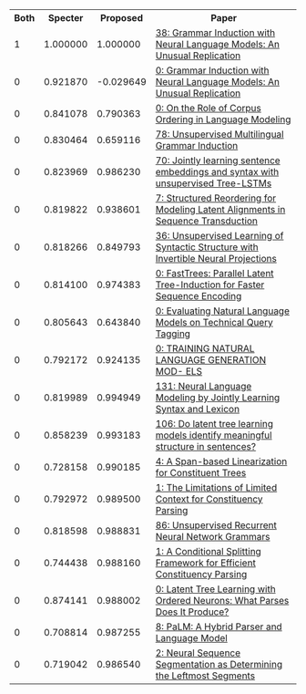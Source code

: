 <html><table><tr>
<th>Both</th>
<th>Specter</th>
<th>Proposed</th>
<th>Paper</th>
</tr>
<tr>
<td>1</td>
<td>1.000000</td>
<td>1.000000</td>
<td><a href="https://www.semanticscholar.org/paper/952af139e6a49c5b6490663be967d312c438334d">38: Grammar Induction with Neural Language Models: An Unusual Replication</a></td>
</tr>
<tr>
<td>0</td>
<td>0.921870</td>
<td>-0.029649</td>
<td><a href="https://www.semanticscholar.org/paper/346607cdb704b80d88054c2aa8abb7261b073f99">0: Grammar Induction with Neural Language Models: An Unusual Replication</a></td>
</tr>
<tr>
<td>0</td>
<td>0.841078</td>
<td>0.790363</td>
<td><a href="https://www.semanticscholar.org/paper/69c71029b898de7bc1ff7e9dab77d7fd8d3bb759">0: On the Role of Corpus Ordering in Language Modeling</a></td>
</tr>
<tr>
<td>0</td>
<td>0.830464</td>
<td>0.659116</td>
<td><a href="https://www.semanticscholar.org/paper/7744a4e9e59f8e43a01f464ec452bd216fd99688">78: Unsupervised Multilingual Grammar Induction</a></td>
</tr>
<tr>
<td>0</td>
<td>0.823969</td>
<td>0.986230</td>
<td><a href="https://www.semanticscholar.org/paper/3096b9e5b17dedbee9554fbd1d6e20f7a095e48a">70: Jointly learning sentence embeddings and syntax with unsupervised Tree-LSTMs</a></td>
</tr>
<tr>
<td>0</td>
<td>0.819822</td>
<td>0.938601</td>
<td><a href="https://www.semanticscholar.org/paper/c0e059c46aea358872b4760aed53c4da3beaaeee">7: Structured Reordering for Modeling Latent Alignments in Sequence Transduction</a></td>
</tr>
<tr>
<td>0</td>
<td>0.818266</td>
<td>0.849793</td>
<td><a href="https://www.semanticscholar.org/paper/a03675379685d88c727bc985a323cc71d06f2514">36: Unsupervised Learning of Syntactic Structure with Invertible Neural Projections</a></td>
</tr>
<tr>
<td>0</td>
<td>0.814100</td>
<td>0.974383</td>
<td><a href="https://www.semanticscholar.org/paper/5bad6e5a5fd9b8cd570c96602e93d6a9056d1021">0: FastTrees: Parallel Latent Tree-Induction for Faster Sequence Encoding</a></td>
</tr>
<tr>
<td>0</td>
<td>0.805643</td>
<td>0.643840</td>
<td><a href="https://www.semanticscholar.org/paper/53d4575abf1060a200d027205a833a41c7787dc2">0: Evaluating Natural Language Models on Technical Query Tagging</a></td>
</tr>
<tr>
<td>0</td>
<td>0.792172</td>
<td>0.924135</td>
<td><a href="https://www.semanticscholar.org/paper/c7f2b82f1e72dedab4d3f5749668599a679c89da">0: TRAINING NATURAL LANGUAGE GENERATION MOD- ELS</a></td>
</tr>
<tr>
<td>0</td>
<td>0.819989</td>
<td>0.994949</td>
<td><a href="https://www.semanticscholar.org/paper/f1cbf097ce436f7304a1984f4a29ab41f75ebfe3">131: Neural Language Modeling by Jointly Learning Syntax and Lexicon</a></td>
</tr>
<tr>
<td>0</td>
<td>0.858239</td>
<td>0.993183</td>
<td><a href="https://www.semanticscholar.org/paper/8f46c21fef31a4cdf7b1808e67171466a9317882">106: Do latent tree learning models identify meaningful structure in sentences?</a></td>
</tr>
<tr>
<td>0</td>
<td>0.728158</td>
<td>0.990185</td>
<td><a href="https://www.semanticscholar.org/paper/bc102a232413cffef62ae4f9bfbeb444fb02469d">4: A Span-based Linearization for Constituent Trees</a></td>
</tr>
<tr>
<td>0</td>
<td>0.792972</td>
<td>0.989500</td>
<td><a href="https://www.semanticscholar.org/paper/0c47b149f1e0cce163e3bb5eb4135cfec5f6d16b">1: The Limitations of Limited Context for Constituency Parsing</a></td>
</tr>
<tr>
<td>0</td>
<td>0.818598</td>
<td>0.988831</td>
<td><a href="https://www.semanticscholar.org/paper/d7dc79050f17154e7cf57501cf6cab1b9c18f232">86: Unsupervised Recurrent Neural Network Grammars</a></td>
</tr>
<tr>
<td>0</td>
<td>0.744438</td>
<td>0.988160</td>
<td><a href="https://www.semanticscholar.org/paper/4f5922b8ab49f4c5529e415656d13bab6c28ee52">1: A Conditional Splitting Framework for Efficient Constituency Parsing</a></td>
</tr>
<tr>
<td>0</td>
<td>0.874141</td>
<td>0.988002</td>
<td><a href="https://www.semanticscholar.org/paper/bf64d987a1e029e50ce4a4ab5e3d98748ef7885f">0: Latent Tree Learning with Ordered Neurons: What Parses Does It Produce?</a></td>
</tr>
<tr>
<td>0</td>
<td>0.708814</td>
<td>0.987255</td>
<td><a href="https://www.semanticscholar.org/paper/d928de7f138940aec7da379e2c68764b66090b2d">8: PaLM: A Hybrid Parser and Language Model</a></td>
</tr>
<tr>
<td>0</td>
<td>0.719042</td>
<td>0.986540</td>
<td><a href="https://www.semanticscholar.org/paper/a7a8d08c2285c293c9a7650fc36dbd8888fef508">2: Neural Sequence Segmentation as Determining the Leftmost Segments</a></td>
</tr>
</table></html>
